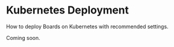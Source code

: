 ---
---

# Kubernetes Deployment

How to deploy Boards on Kubernetes with recommended settings.

Coming soon.
